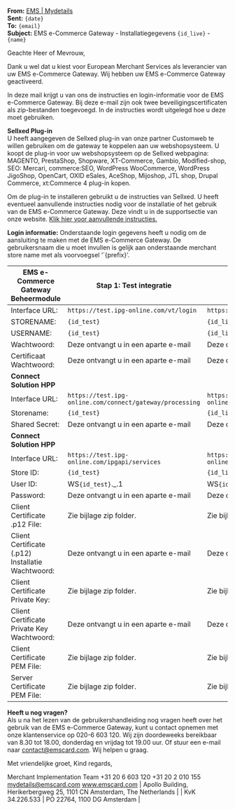 **From:** [EMS | Mydetails](mailto:mydetails@emscard.com)  
**Sent:** `{date}`  
**To:** `{email}`  
**Subject:** EMS e-Commerce Gateway - Installatiegegevens `{id_live}` - `{name}`  

Geachte Heer of Mevrouw,
 
Dank u wel dat u kiest voor European Merchant Services als leverancier van uw EMS e-Commerce Gateway. Wij hebben uw EMS e-Commerce Gateway geactiveerd.
 
In deze mail krijgt u van ons de instructies en login-informatie voor de EMS e-Commerce Gateway. Bij deze e-mail zijn ook twee beveiligingscertificaten als zip-bestanden toegevoegd. In de instructies wordt uitgelegd hoe u deze moet gebruiken.
 
**Sellxed Plug-in**  
U heeft aangegeven de Sellxed plug-in van onze partner Customweb te willen gebruiken om de gateway te koppelen aan uw webshopsysteem. U koopt de plug-in voor uw webshopsysteem op de Sellxed webpagina: MAGENTO, PrestaShop, Shopware, XT-Commerce, Gambio, Modified-shop, SEO: Mercari, commerce:SEO, WordPress WooCommerce, WordPress JigoShop, OpenCart, OXID eSales, AceShop, Mijoshop, JTL shop, Drupal Commerce, xt:Commerce 4 plug-in kopen.
 
Om de plug-in te installeren gebruikt u de instructies van Sellxed. U heeft eventueel aanvullende instructies nodig voor de installatie of het gebruik van de EMS e-Commerce Gateway. Deze vindt u in de supportsectie van onze website. [Klik hier voor aanvullende instructies.](https://emscard.nl/support/hoe-neem-ik-mijn-ems-e-commerce-gateway-met-sellxed-plug-gebruik)

**Login informatie:**
Onderstaande login gegevens heeft u nodig om de aansluiting te maken met de EMS e-Commerce Gateway. De gebruikersnaam die u moet invullen is gelijk aan onderstaande merchant store name met als voorvoegsel ‘`{prefix}’.

| EMS e-Commerce Gateway Beheermodule               | Stap 1: Test integratie                                  | Stap 2: Live integratie                                 |
| ------------------------------------------------- | -------------------------------------------------------- | ------------------------------------------------------- |
| Interface URL:                                    | `https://test.ipg-online.com/vt/login`                   | `https://www.ipg-online.com/vt/login`                   |
| STORENAME:                                        | `{id_test}`                                              | `{id_live}`                                             |
| USERNAME:                                         | `{id_test}`                                              | `{id_live}`                                             |
| Wachtwoord:                                       | Deze ontvangt u in een aparte e-mail                     | Deze ontvangt u in een aparte e-mail                    |
| Certificaat Wachtwoord:                           | Deze ontvangt u in een aparte e-mail                     | Deze ontvangt u in een aparte e-mail                    |
| **Connect Solution HPP**                                                                                                                                               |
| Interface URL:                                    | `https://test.ipg-online.com/connect/gateway/processing` | `https://www.ipg-online.com/connect/gateway/processing` |
| Storename:                                        | `{id_test}`                                              | `{id_live}`                                             |
| Shared Secret:                                    | Deze ontvangt u in een aparte e-mail                     | Deze ontvangt u in een aparte e-mail                    |
| **Connect Solution HPP**                                                                                                                                               |
| Interface URL:                                    | `https://test.ipg-online.com/ipgapi/services`            | `https://www.ipg-online.com/ipgapi/services`            |
| Store ID:                                         | `{id_test}`                                              | `{id_live}`                                             |
| User ID:                                          | WS`{id_test}`._.1                                        | WS`{id_live}`._.1                                       |
| Password:                                         | Deze ontvangt u in een aparte e-mail                     | Deze ontvangt u in een aparte e-mail                    |
| Client Certificate .p12 File:                     | Zie bijlage zip folder.                                  | Zie bijlage zip folder.                                 |
| Client Certificate (.p12) Installatie Wachtwoord: | Deze ontvangt u in een aparte e-mail                     | Deze ontvangt u in een aparte e-mail                    |
| Client Certificate Private Key:                   | Zie bijlage zip folder.                                  | Zie bijlage zip folder.                                 |
| Client Certificate Private Key Wachtwoord:        | Deze ontvangt u in een aparte e-mail                     | Deze ontvangt u in een aparte e-mail                    |
| Client Certificate PEM File:                      | Zie bijlage zip folder.                                  | Zie bijlage zip folder.                                 |
| Server Certificate PEM File:                      | Zie bijlage zip folder.                                  | Zie bijlage zip folder.                                 |

**Heeft u nog vragen?**  
Als u na het lezen van de gebruikershandleiding nog vragen heeft over het gebruik van de EMS e-Commerce Gateway, kunt u contact opnemen met onze klantenservice op 020-6 603 120. Wij zijn doordeweeks bereikbaar van 8.30 tot 18.00, donderdag en vrijdag tot 19.00 uur. Of stuur een e-mail naar contact@emscard.com. Wij helpen u graag.
 
Met vriendelijke groet,
Kind regards,

Merchant Implementation Team
+31 20 6 603 120
+31 20 2 010 155
mydetails@emscard.com
www.emscard.com
| Apollo Building, Herikerbergweg 25, 1101 CN Amsterdam, The Netherlands |
| KvK 34.226.533 | PO 22764, 1100 DG Amsterdam |
